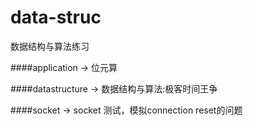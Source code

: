 # data-struc
数据结构与算法练习

####application -> 位元算

####datastructure -> 数据结构与算法:极客时间王争

####socket -> socket 测试，模拟connection reset的问题 